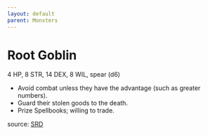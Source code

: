 ```yaml
---
layout: default
parent: Monsters
---
```

# Root Goblin
4 HP, 8 STR, 14 DEX, 8 WIL, spear (d6)  
- Avoid combat unless they have the advantage (such as greater numbers).   
- Guard their stolen goods to the death.   
- Prize Spellbooks; willing to trade.   

source: [SRD](/cairn-srd#Bestiary)
